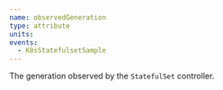 ```yaml
---
name: observedGeneration
type: attribute
units:
events:
  - K8sStatefulsetSample
---
```


The generation observed by the `StatefulSet` controller.
